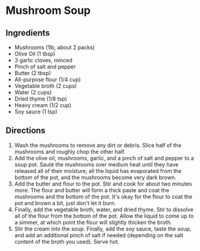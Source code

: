 # Mushroom Soup

## Ingredients

- Mushrooms (1lb, about 2 packs)
- Olive Oil (1 tbsp)
- 3 garlic cloves, minced
- Pinch of salt and pepper
- Butter (2 tbsp)
- All-purpose flour (1/4 cup)
- Vegetable broth (2 cups)
- Water (2 cups)
- Dried thyme (1/8 tsp)
- Heavy cream (1/2 cup)
- Soy sauce (1 tsp)

## Directions

1. Wash the mushrooms to remove any dirt or debris. Slice half of the mushrooms and roughly chop the other half.
2. Add the olive oil, mushrooms, garlic, and a pinch of salt and pepper to a soup pot. Sauté the mushrooms over medium heat until they have released all of their moisture, all the liquid has evaporated from the bottom of the pot, and the mushrooms become very dark brown.
3. Add the butter and flour to the pot. Stir and cook for about two minutes more. The flour and butter will form a thick paste and coat the mushrooms and the bottom of the pot. It's okay for the flour to coat the pot and brown a bit, just don't let it burn.
4. Finally, add the vegetable broth, water, and dried thyme. Stir to dissolve all of the flour from the bottom of the pot. Allow the liquid to come up to a simmer, at which point the flour will slightly thicken the broth.
5. Stir the cream into the soup. Finally, add the soy sauce, taste the soup, and add an additional pinch of salt if needed (depending on the salt content of the broth you used). Serve hot.

